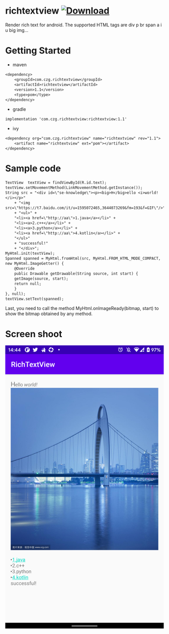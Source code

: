 # richtextview [ ![Download](https://api.bintray.com/packages/zung435/richtextview/richtextview/images/download.svg?version=1.1) ](https://bintray.com/zung435/richtextview/richtextview/1.1/link)
Render rich text for android.
The supported HTML tags are div p br span a i u big img...
# Getting Started
- maven
```
<dependency>
	<groupId>com.czg.richtextview</groupId>
	<artifactId>richtextview</artifactId>
	<version>1.1</version>
	<type>pom</type>
</dependency>
```

- gradle
```
implementation 'com.czg.richtextview:richtextview:1.1'
```

- ivy
```
<dependency org="com.czg.richtextview" name="richtextview" rev="1.1">
	<artifact name="richtextview" ext="pom"></artifact>
</dependency>
```
# Sample code
```
TextView  textView = findViewById(R.id.text);
textView.setMovementMethod(LinkMovementMethod.getInstance());
String src = "<div id=\"se-knowledge\"><p><big>H</big>ello <i>world!</i></p>"
	+ "<img src=\"https://t7.baidu.com/it/u=1595072465,3644073269&fm=193&f=GIF\"/>"
	+ "<ul>" +
	"<li><a href=\"http://aa\">1.java</a></li>" +
	"<li><a>2.c++</a></li>" +
	"<li><a>3.python</a></li>" +
	"<li><a href=\"http://aa\">4.kotlin</a></li>" +
	"</ul>"
	+ "successful!"
	+ "</div>";
MyHtml.init(textView);
Spanned spanned = MyHtml.fromHtml(src, MyHtml.FROM_HTML_MODE_COMPACT, new MyHtml.ImageGetter() {
    @Override
    public Drawable getDrawable(String source, int start) {
	getImage(source, start);
	return null;
    }
}, null);
textView.setText(spanned);
```
Last, you need to call the method MyHtml.onImageReady(bitmap, start) to show the bitmap obtained by any method.
# Screen shoot
![blockchain](https://github.com/zung/richtextview/blob/main/app/result.png?raw=true "Screen shoot")
